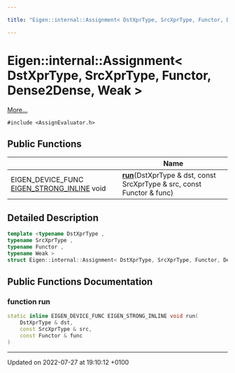 ```yaml
---

title: "Eigen::internal::Assignment< DstXprType, SrcXprType, Functor, Dense2Dense, Weak >"

---
```


# Eigen::internal::Assignment< DstXprType, SrcXprType, Functor, Dense2Dense, Weak >



 [More...](#detailed-description)


`#include <AssignEvaluator.h>`

## Public Functions

|                | Name           |
| -------------- | -------------- |
| EIGEN_DEVICE_FUNC <a href="http://example.org/files/macros_8h/#define-eigen-strong-inline">EIGEN_STRONG_INLINE</a> void | **[run](http://example.org/classes/structeigen_1_1internal_1_1assignment_3_01dstxprtype_00_01srcxprtype_00_01functor_00_01dense2dense_00_01weak_01_4/#function-run)**(DstXprType & dst, const SrcXprType & src, const Functor & func) |

## Detailed Description

```cpp
template <typename DstXprType ,
typename SrcXprType ,
typename Functor ,
typename Weak >
struct Eigen::internal::Assignment< DstXprType, SrcXprType, Functor, Dense2Dense, Weak >;
```

## Public Functions Documentation

### function run

```cpp
static inline EIGEN_DEVICE_FUNC EIGEN_STRONG_INLINE void run(
    DstXprType & dst,
    const SrcXprType & src,
    const Functor & func
)
```


-------------------------------

Updated on 2022-07-27 at 19:10:12 +0100